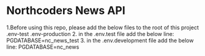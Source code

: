 # Northcoders News API

1.Before using this repo, please add the below files to the root of this project
 .env-test
 .env-production
2. in the .env.test file add the below line:
PGDATABASE=nc_news_test
3. in the .env.development file add the below line:
PGDATABASE=nc_news 
 